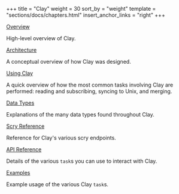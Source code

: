 +++
title = "Clay"
weight = 30
sort_by = "weight"
template = "sections/docs/chapters.html"
insert_anchor_links = "right"
+++

[Overview](/docs/arvo/clay/clay)

High-level overview of Clay.

[Architecture](/docs/arvo/clay/architecture)

A conceptual overview of how Clay was designed.

[Using Clay](/docs/arvo/clay/using)

A quick overview of how the most common tasks involving Clay are performed:
reading and subscribing, syncing to Unix, and merging.

[Data Types](/docs/arvo/clay/data-types)

Explanations of the many data types found throughout Clay.

[Scry Reference](/docs/arvo/clay/scry)

Reference for Clay's various scry endpoints.

[API Reference](/docs/arvo/clay/tasks)

Details of the various `task`s you can use to interact with Clay.

[Examples](/docs/arvo/clay/examples)

Example usage of the various Clay `task`s.
